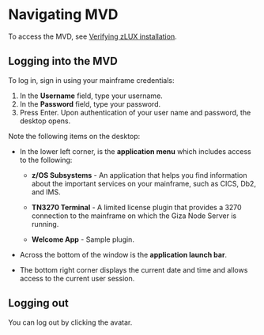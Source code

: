 # Navigating MVD


To access the MVD, see [Verifying zLUX installation](mvd-instopendesktopbrowser.md).

## Logging into the MVD

To log in, sign in using your mainframe credentials:

1. In the **Username** field, type your username.
1. In the **Password** field, type your password.
1. Press Enter. Upon authentication of your user name and password, the desktop opens.

Note the following items on the desktop:

- In the lower left corner, is the **application menu** which includes access to the following:

    - **z/OS Subsystems** - An application that helps you find information about the important services on your mainframe, such as CICS, Db2, and IMS.

    - **TN3270 Terminal** - A limited license plugin that provides a 3270 connection to the mainframe on which the Giza Node Server is running.

    - **Welcome App** - Sample plugin.

- Across the bottom of the window is the **application launch bar**.

- The bottom right corner displays the current date and time and allows access to the current user session.

## Logging out

You can log out by clicking the avatar.
